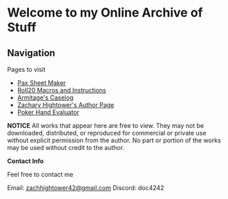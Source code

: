 # Welcome to my Online Archive of Stuff

## Navigation

Pages to visit

- [Pax Sheet Maker](pax/pax_sheet_maker.html)
- [Roll20 Macros and Instructions](pax/macros_and_instruc.md)
- [Armitage's Caselog](pax/armitageJournal/armitageJournal.html)
- [Zachary Hightower's Author Page](zacharyHightowerCollectedWorks/work/temp_author_page.md) 
- [Poker Hand Evaluator](https://zachhightowerpokerstats.streamlit.app/)

**NOTICE** 
All works that appear here are free to view. They may not be downloaded, distributed, or reproduced for commercial or private use without explicit permission from the author. No part or portion of the works may be used without credit to the author.

**Contact Info**

Feel free to contact me

Email: zachhightower42@gmail.com
Discord: doc4242